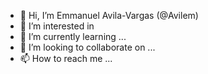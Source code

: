 - 👋 Hi, I’m Emmanuel Avila-Vargas (@Avilem)
- 👀 I’m interested in 
- 🌱 I’m currently learning ...
- 💞️ I’m looking to collaborate on ...
- 📫 How to reach me ...

<!---
Avilem/Avilem is a ✨ special ✨ repository because its `README.md` (this file) appears on your GitHub profile.
You can click the Preview link to take a look at your changes.
--->
